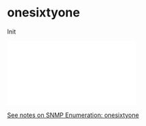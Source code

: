 
# onesixtyone
Init

![onesixtyone](../../../../../OSCP/Enumeration%20&%20Info%20Gathering/active/SNMP-enum.md#onesixtyone)

[See notes on SNMP Enumeration: onesixtyone](../../../../../OSCP/Enumeration%20&%20Info%20Gathering/active/SNMP-enum.md#onesixtyone)